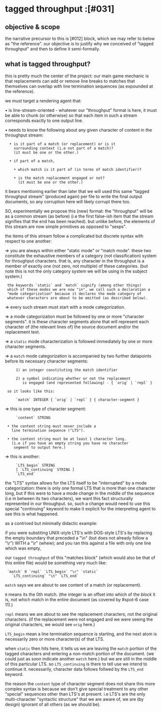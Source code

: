 # tagged throughput :[#031]

## objective & scope

the narrative precursor to this is [#012] block, which we may refer to
below as "the reference". our objective is to justify why we conceived
of "tagged throughput" and then to define it semi-formally.




## what is tagged throughput?

this is pretty much the center of the project: our main game
mechanic is that replacements can add or remove line breaks to
matches that themselves can overlap with line termination
sequences (as expounded at the reference).

we must target a rendering agent that:

  • is line-stream-oriented - whatever our "throughput" format
    is here, it must be able to chunk (or otherwise) so that each
    item in such a stream corresponds exactly to one output line.

  • needs to know the following about any given character of
    content in the throughput stream:

      • is it part of a match (or replacement) or is it
        surrounding context (i.e not part of a match)?
        (it must be one or the other.)

      • if part of a match,

        • which match is it part of (in terms of match identifier)?

        • is the match replacement engaged or not?
          (it must be one or the other.)

it bears mentioning earlier than later that we will used this same
"tagged throughput stream" (produced again) per file to write the final
output documents, so any corruption here will likely corrupt there too.

SO, experimentally we propose this (new) format: the "throughput"
will be as a common stream (as before) (i.e the first false-ish
item that the stream signifies that the end has been reached).
but unlike before, the elements of this stream are now simple
primitives as opposed to "sexps".

the items of this stream follow a complicated but discrete syntax with
respect to one another:

  => you are always within either "static mode" or "match mode".
     these two constitute the exhaustive members of a category (not
     classification) system for throughput characters. that is, any
     character in the throughput is a member of exactly one (not zero,
     not multiple) of these categories. (but note this is not the only
     category system we will be using in the subject system.)

     the keywords `static` and `match` signify (among other things)
     which of these modes we are now "in". we call such a declaration a
     "mode categorization" because it declares the mode category of
     whatever characters are about to be emitted (as described below).

  => every such stream must start with a mode categorization.

  => a mode categorization must be followed by one or more
     "character segments". it is these character segments alone
     that will represent each character of (the relevant lines
     of) the source document and/or the replacement text.

  => a `static` mode characterization is followed immediately
     by one or more character segments.

  => a `match` mode categorization is accompanied by two further
     datapoints before its necessary character segments:

         1) an integer constituting the match identifier

         2) a symbol indicating whether or not the replacement
            is engaged (and represented following) - { `orig` | `repl` }

     so it looks like this:

         `match` INTEGER { `orig` | `repl` } { character-segment }

  => this is one type of character segment:

         `content` STRING

     • the content string must never include a
       line termination sequence ("LTS").

     • the content string must be at least 1 character long.
       (i.e if you have an empty string you have no character
        segment to output here.)

  => this is another:

         `LTS_begin` STRING
         [ `LTS_continuing` STRING ]
         `LTS_end`


the "LTS" syntax allows for the LTS itself to be "interrupted"
by a mode categorization: there is only one formal LTS that is more than
one character long, but if this were to have a mode change in
the middle of the sequence (i.e in between its two characters),
we want this fact structurally represented in our throughput. so,
such a change would need to use this special "continuing" keyword
to make it explicit for the interpreting agent to see this is
what happened.

as a contrived but minimally didactic example:

if you were substiting UNIX-style LTS's with DOS-style LTS's by
replacing the empty boundary that preceded a "\n" (but does not
already follow a "\r") WITH a "\r" (whew); and you ran this
against a file with only one line which was empty,

our `tagged throughput` of this "matches block" (which would also
be that of this entire file) would be something very much like:

     `match` 0 `repl` `LTS_begin` "\r" `static`
       `LTS_continuing` "\n" `LTS_end`


`match` says we are about to see content of a match (or replacement).

`0` means its the 0th match. (the integer is an offset into which
of the *block* it is, not which match in the entire document (as covered
by #spot-6 case 11).)

`repl` means we are about to see the replacement characters, not
the original characters. (if the replacement were not engaged and we
were seeing the original characters, we would see `orig` here.)


`LTS_begin` mean a line termination sequence is starting, and the next
atom is necessarily zero or more character(s) of that LTS.

when `static` then hits here, it tells us we are leaving the `match`
portion of the tagged characters and entering a non-match portion of
the document. (we could just as soon indicate another `match` here.)
but we are still in the middle of this particular LTS. so
`LTS_continuing` is there to tell use we intend to continue it.
necessarily, character data follows follwed by the `LTS_end` keyword.

the reason the `content` type of character segment does not share
this more complex syntax is because we don't give special
treatment to any other "special" sequences other than LTS's at
present. i.e LTS's are the only multi-character "syntactic
structure" that we are aware of, we are (by design) ignorant of
all others (as we should be).
